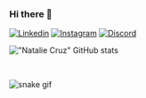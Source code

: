### Hi there 👋


[![Linkedin](https://img.shields.io/badge/LinkedIn-0077B5?style=for-the-badge&logo=linkedin&logoColor=white)](https://www.linkedin.com/in/natalie-cruz-b2b147a6/)
[![Instagram](https://img.shields.io/badge/Instagram-E4405F?style=for-the-badge&logo=instagram&logoColor=white)](https://www.instagram.com/nataliecrz/)
[![Discord](https://img.shields.io/badge/Discord-7289DA?style=for-the-badge&logo=discord&logoColor=white)](https://discord.com/channels/@Baskerville#2270)

<!--
<div style="display: inline_block"><br/>
    <img align="center" alt="java" src="https://img.shields.io/badge/Java-ED8B00?style=for-the-badge&logo=java&logoColor=white" />
    <img align="center" alt="typescript" src="https://img.shields.io/badge/TypeScript-007ACC?style=for-the-badge&logo=typescript&logoColor=white" />
    <img align="center" alt="nodejs" src="https://img.shields.io/badge/Node.js-43853D?style=for-the-badge&logo=node.js&logoColor=white" />
    <img align="center" alt="html5" src="https://img.shields.io/badge/HTML5-E34F26?style=for-the-badge&logo=html5&logoColor=white" />
    <img align="center" alt="css3" src="https://img.shields.io/badge/CSS3-1572B6?style=for-the-badge&logo=css3&logoColor=white" />
    <img align="center" alt="javascript" src="https://img.shields.io/badge/JavaScript-323330?style=for-the-badge&logo=javascript&logoColor=F7DF1E" />
    <img align="center" alt="react" src="https://img.shields.io/badge/React-20232A?style=for-the-badge&logo=react&logoColor=61DAFB" />
    <img align="center" alt="reactnative" src="https://img.shields.io/badge/React_Native-20232A?style=for-the-badge&logo=react&logoColor=61DAFB" />
</div></br>
-->

!["Natalie Cruz" GitHub stats](https://github-readme-stats.vercel.app/api?username=crznatalie&show_icons=true&theme=material-palenight)
<!-- "COMENTÁRIO -->
<!-- "COMENTÁRIO" -->
<br>

![snake gif](https://github.com/crznatalie/crznatalie/blob/output/github-contribution-grid-snake.svg)
